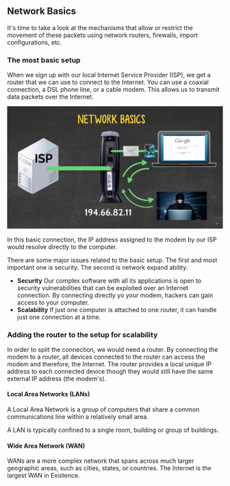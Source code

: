 ## Network Basics

It's time to take a look at the mechanisms that allow or restrict the movement of these packets using network routers, firewalls, import configurations, etc.

### The most basic setup

When we sign up with our local Internet Service Provider (ISP), we get a router that we can use to connect to the Internet. You can use a coaxial connection, a DSL phone line, or a cable modem. This allows us to transmit data packets over the Internet.

![A basic network setup](../resources/basic-network.png)

In this basic connection, the IP address assigned to the modem by our ISP would resolve directly to the computer.

There are some major issues related to the basic setup. The first and most important one is security. The second is network expand ability.

- **Security** Our complex software with all its applications is open to security vulnerabilities that can be exploited over an Internet connection. By connecting directly yo your modem, hackers can gain access to your computer.
- **Scalability** If just one computer is attached to one router, it can handle just one connection at a time.

### Adding the router to the setup for scalability

In order to split the connection, we would need a router. By connecting the modem to a router, all devices connected to the router can access the modem and therefore, the Internet. The router provides a local unique IP address to each connected device though they would still have the same external IP address (the modem's).

#### Local Area Networks (LANs)

A Local Area Network is a group of computers that share a common communications line within a relatively small area.

A LAN is typically confined to a single room, building or group of buildings.

#### Wide Area Network (WAN)

WANs are a more complex network that spans across much larger geographic areas, such as cities, states, or countries.
The Internet is the largest WAN in Existence.
